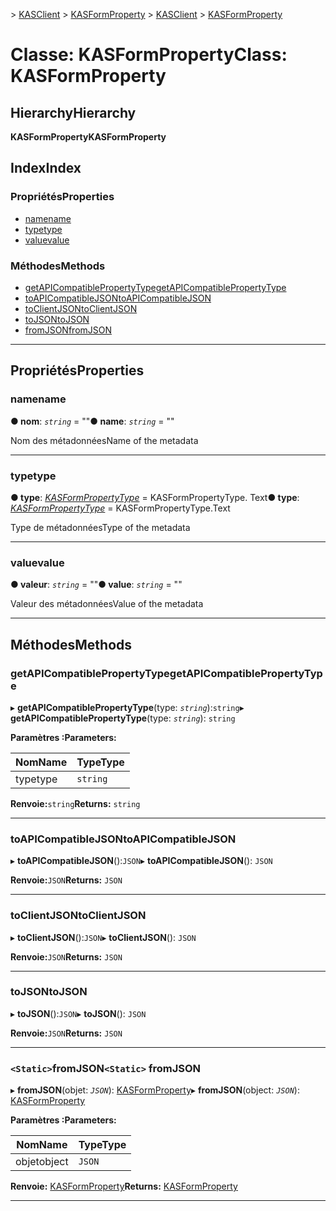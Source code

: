 <span data-ttu-id="91caa-101">[](../README.md) > [KASClient](../modules/kasclient.md) > [KASFormProperty](../classes/kasclient.kasformproperty.md)</span><span class="sxs-lookup"><span data-stu-id="91caa-101">[](../README.md) > [KASClient](../modules/kasclient.md) > [KASFormProperty](../classes/kasclient.kasformproperty.md)</span></span>

# <a name="class-kasformproperty"></a><span data-ttu-id="91caa-102">Classe: KASFormProperty</span><span class="sxs-lookup"><span data-stu-id="91caa-102">Class: KASFormProperty</span></span>

## <a name="hierarchy"></a><span data-ttu-id="91caa-103">Hierarchy</span><span class="sxs-lookup"><span data-stu-id="91caa-103">Hierarchy</span></span>

<span data-ttu-id="91caa-104">**KASFormProperty**</span><span class="sxs-lookup"><span data-stu-id="91caa-104">**KASFormProperty**</span></span>

## <a name="index"></a><span data-ttu-id="91caa-105">Index</span><span class="sxs-lookup"><span data-stu-id="91caa-105">Index</span></span>

### <a name="properties"></a><span data-ttu-id="91caa-106">Propriétés</span><span class="sxs-lookup"><span data-stu-id="91caa-106">Properties</span></span>

* [<span data-ttu-id="91caa-107">name</span><span class="sxs-lookup"><span data-stu-id="91caa-107">name</span></span>](kasclient.kasformproperty.md#name)
* [<span data-ttu-id="91caa-108">type</span><span class="sxs-lookup"><span data-stu-id="91caa-108">type</span></span>](kasclient.kasformproperty.md#type)
* [<span data-ttu-id="91caa-109">value</span><span class="sxs-lookup"><span data-stu-id="91caa-109">value</span></span>](kasclient.kasformproperty.md#value)
### <a name="methods"></a><span data-ttu-id="91caa-110">Méthodes</span><span class="sxs-lookup"><span data-stu-id="91caa-110">Methods</span></span>

* [<span data-ttu-id="91caa-111">getAPICompatiblePropertyType</span><span class="sxs-lookup"><span data-stu-id="91caa-111">getAPICompatiblePropertyType</span></span>](kasclient.kasformproperty.md#getapicompatiblepropertytype)
* [<span data-ttu-id="91caa-112">toAPICompatibleJSON</span><span class="sxs-lookup"><span data-stu-id="91caa-112">toAPICompatibleJSON</span></span>](kasclient.kasformproperty.md#toapicompatiblejson)
* [<span data-ttu-id="91caa-113">toClientJSON</span><span class="sxs-lookup"><span data-stu-id="91caa-113">toClientJSON</span></span>](kasclient.kasformproperty.md#toclientjson)
* [<span data-ttu-id="91caa-114">toJSON</span><span class="sxs-lookup"><span data-stu-id="91caa-114">toJSON</span></span>](kasclient.kasformproperty.md#tojson)
* [<span data-ttu-id="91caa-115">fromJSON</span><span class="sxs-lookup"><span data-stu-id="91caa-115">fromJSON</span></span>](kasclient.kasformproperty.md#fromjson)

---

## <a name="properties"></a><span data-ttu-id="91caa-116">Propriétés</span><span class="sxs-lookup"><span data-stu-id="91caa-116">Properties</span></span>

<a id="name"></a>

###  <a name="name"></a><span data-ttu-id="91caa-117">name</span><span class="sxs-lookup"><span data-stu-id="91caa-117">name</span></span>

<span data-ttu-id="91caa-118">**● nom**: *`string`* = ""</span><span class="sxs-lookup"><span data-stu-id="91caa-118">**● name**: *`string`* = ""</span></span>

<span data-ttu-id="91caa-119">Nom des métadonnées</span><span class="sxs-lookup"><span data-stu-id="91caa-119">Name of the metadata</span></span>

___
<a id="type"></a>

###  <a name="type"></a><span data-ttu-id="91caa-120">type</span><span class="sxs-lookup"><span data-stu-id="91caa-120">type</span></span>

<span data-ttu-id="91caa-121">**● type**: *[KASFormPropertyType](../enums/kasclient.kasformpropertytype.md)* = KASFormPropertyType. Text</span><span class="sxs-lookup"><span data-stu-id="91caa-121">**● type**: *[KASFormPropertyType](../enums/kasclient.kasformpropertytype.md)* =  KASFormPropertyType.Text</span></span>

<span data-ttu-id="91caa-122">Type de métadonnées</span><span class="sxs-lookup"><span data-stu-id="91caa-122">Type of the metadata</span></span>

___
<a id="value"></a>

###  <a name="value"></a><span data-ttu-id="91caa-123">value</span><span class="sxs-lookup"><span data-stu-id="91caa-123">value</span></span>

<span data-ttu-id="91caa-124">**● valeur**: *`string`* = ""</span><span class="sxs-lookup"><span data-stu-id="91caa-124">**● value**: *`string`* = ""</span></span>

<span data-ttu-id="91caa-125">Valeur des métadonnées</span><span class="sxs-lookup"><span data-stu-id="91caa-125">Value of the metadata</span></span>

___

## <a name="methods"></a><span data-ttu-id="91caa-126">Méthodes</span><span class="sxs-lookup"><span data-stu-id="91caa-126">Methods</span></span>

<a id="getapicompatiblepropertytype"></a>

###  <a name="getapicompatiblepropertytype"></a><span data-ttu-id="91caa-127">getAPICompatiblePropertyType</span><span class="sxs-lookup"><span data-stu-id="91caa-127">getAPICompatiblePropertyType</span></span>

<span data-ttu-id="91caa-128">▸ **getAPICompatiblePropertyType**(type: *`string`*):`string`</span><span class="sxs-lookup"><span data-stu-id="91caa-128">▸ **getAPICompatiblePropertyType**(type: *`string`*): `string`</span></span>

<span data-ttu-id="91caa-129">**Paramètres :**</span><span class="sxs-lookup"><span data-stu-id="91caa-129">**Parameters:**</span></span>

| <span data-ttu-id="91caa-130">Nom</span><span class="sxs-lookup"><span data-stu-id="91caa-130">Name</span></span> | <span data-ttu-id="91caa-131">Type</span><span class="sxs-lookup"><span data-stu-id="91caa-131">Type</span></span> |
| ------ | ------ |
| <span data-ttu-id="91caa-132">type</span><span class="sxs-lookup"><span data-stu-id="91caa-132">type</span></span> | `string` |

<span data-ttu-id="91caa-133">**Renvoie:**`string`</span><span class="sxs-lookup"><span data-stu-id="91caa-133">**Returns:** `string`</span></span>

___
<a id="toapicompatiblejson"></a>

###  <a name="toapicompatiblejson"></a><span data-ttu-id="91caa-134">toAPICompatibleJSON</span><span class="sxs-lookup"><span data-stu-id="91caa-134">toAPICompatibleJSON</span></span>

<span data-ttu-id="91caa-135">▸ **toAPICompatibleJSON**():`JSON`</span><span class="sxs-lookup"><span data-stu-id="91caa-135">▸ **toAPICompatibleJSON**(): `JSON`</span></span>

<span data-ttu-id="91caa-136">**Renvoie:**`JSON`</span><span class="sxs-lookup"><span data-stu-id="91caa-136">**Returns:** `JSON`</span></span>

___
<a id="toclientjson"></a>

###  <a name="toclientjson"></a><span data-ttu-id="91caa-137">toClientJSON</span><span class="sxs-lookup"><span data-stu-id="91caa-137">toClientJSON</span></span>

<span data-ttu-id="91caa-138">▸ **toClientJSON**():`JSON`</span><span class="sxs-lookup"><span data-stu-id="91caa-138">▸ **toClientJSON**(): `JSON`</span></span>

<span data-ttu-id="91caa-139">**Renvoie:**`JSON`</span><span class="sxs-lookup"><span data-stu-id="91caa-139">**Returns:** `JSON`</span></span>

___
<a id="tojson"></a>

###  <a name="tojson"></a><span data-ttu-id="91caa-140">toJSON</span><span class="sxs-lookup"><span data-stu-id="91caa-140">toJSON</span></span>

<span data-ttu-id="91caa-141">▸ **toJSON**():`JSON`</span><span class="sxs-lookup"><span data-stu-id="91caa-141">▸ **toJSON**(): `JSON`</span></span>

<span data-ttu-id="91caa-142">**Renvoie:**`JSON`</span><span class="sxs-lookup"><span data-stu-id="91caa-142">**Returns:** `JSON`</span></span>

___
<a id="fromjson"></a>

### <a name="static-fromjson"></a><span data-ttu-id="91caa-143">`<Static>`fromJSON</span><span class="sxs-lookup"><span data-stu-id="91caa-143">`<Static>` fromJSON</span></span>

<span data-ttu-id="91caa-144">▸ **fromJSON**(objet: *`JSON`*): [KASFormProperty](kasclient.kasformproperty.md)</span><span class="sxs-lookup"><span data-stu-id="91caa-144">▸ **fromJSON**(object: *`JSON`*): [KASFormProperty](kasclient.kasformproperty.md)</span></span>

<span data-ttu-id="91caa-145">**Paramètres :**</span><span class="sxs-lookup"><span data-stu-id="91caa-145">**Parameters:**</span></span>

| <span data-ttu-id="91caa-146">Nom</span><span class="sxs-lookup"><span data-stu-id="91caa-146">Name</span></span> | <span data-ttu-id="91caa-147">Type</span><span class="sxs-lookup"><span data-stu-id="91caa-147">Type</span></span> |
| ------ | ------ |
| <span data-ttu-id="91caa-148">objet</span><span class="sxs-lookup"><span data-stu-id="91caa-148">object</span></span> | `JSON` |

<span data-ttu-id="91caa-149">**Renvoie:** [KASFormProperty](kasclient.kasformproperty.md)</span><span class="sxs-lookup"><span data-stu-id="91caa-149">**Returns:** [KASFormProperty](kasclient.kasformproperty.md)</span></span>

___

